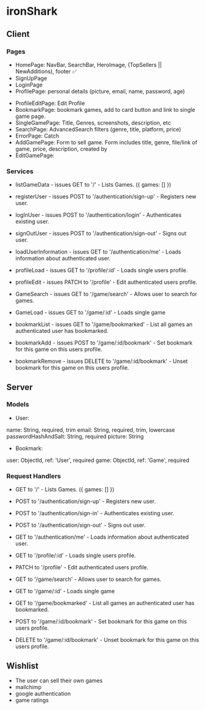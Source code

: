 # ironShark

## Client

### Pages

- HomePage: NavBar, SearchBar, HeroImage, (TopSellers || NewAdditions), footer ✅
- SignUpPage
- LoginPage
- ProfilePage: personal details (picture, email, name, password, age)
<!-- - OtherUsersProfile:  -->
- ProfileEditPage: Edit Profile
- BookmarkPage: bookmark games, add to card button and link to single game page.
- SingleGamePage: Title, Genres, screenshots, description, etc
- SearchPage: AdvancedSearch filters (genre, title, platform, price)
- ErrorPage: Catch
- AddGamePage: Form to sell game. Form includes title, genre, file/link of game, price, description, created by
- EditGamePage:

### Services

- listGameData - issues GET to '/' - Lists Games. ({ games: [] })

- registerUser - issues POST to '/authentication/sign-up' - Registers new user.

- logInUser - issues POST to '/authentication/login' - Authenticates existing user.

- signOutUser - issues POST to '/authentication/sign-out' - Signs out user.

- loadUserInformation - issues GET to '/authentication/me' - Loads information about authenticated user.

- profileLoad - issues GET to '/profile/:id' - Loads single users profile.

- profileEdit - issues PATCH to '/profile' - Edit authenticated users profile.

- GameSearch - issues GET to '/game/search' - Allows user to search for games.

- GameLoad - issues GET to '/game/:id' - Loads single game

- bookmarkList - issues GET to '/game/bookmarked' - List all games an authenticated user has bookmarked.

- bookmarkAdd - issues POST to '/game/:id/bookmark' - Set bookmark for this game on this users profile.

- bookmarkRemove - issues DELETE to '/game/:id/bookmark' - Unset bookmark for this game on this users profile.

## Server

### Models

- User:

name: String, required, trim
email: String, required, trim, lowercase
passwordHashAndSalt: String, required
picture: String

- Bookmark:

user: ObjectId, ref: 'User', required
game: ObjectId, ref: 'Game', required

### Request Handlers

- GET to '/' - Lists Games. ({ games: [] })

- POST to '/authentication/sign-up' - Registers new user.

- POST to '/authentication/sign-in' - Authenticates existing user.

- POST to '/authentication/sign-out' - Signs out user.

- GET to '/authentication/me' - Loads information about authenticated user.

- GET to '/profile/:id' - Loads single users profile.

- PATCH to '/profile' - Edit authenticated users profile.

- GET to '/game/search' - Allows user to search for games.

- GET to '/game/:id' - Loads single game

- GET to '/game/bookmarked' - List all games an authenticated user has bookmarked.

- POST to '/game/:id/bookmark' - Set bookmark for this game on this users profile.

- DELETE to '/game/:id/bookmark' - Unset bookmark for this game on this users profile.

## Wishlist

- The user can sell their own games
- mailchimp
- google authentication
- game ratings
